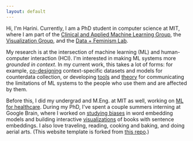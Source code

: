 ```yaml
---
layout: default
---
```


<!-- <img class="profile-picture" src="rosendal.jpg"> -->

Hi, I'm Harini. Currently, I am a PhD student in computer science at MIT, where I am part of the [Clinical and Applied Machine Learning Group](https://ddig.csail.mit.edu/), the [Visualization Group](http://vis.csail.mit.edu/), and the [Data + Feminism Lab](https://dataplusfeminism.mit.edu/). 

My research is at the intersection of machine learning (ML) and human-computer interaction (HCI). I'm interested in making ML systems more *grounded in context*. In my current work, this takes a lot of forms: for example, [co-designing](https://dl.acm.org/doi/10.1145/3531146.3533132) context-specific datasets and models for counterdata collection, or developing [tools](https://dl.acm.org/doi/abs/10.1145/3490099.3511160) and [theory](https://dl.acm.org/doi/pdf/10.1145/3411764.3445088) for communicating the limitations of ML systems to the people who use them and are affected by them.    

Before this, I did my undergrad and M.Eng. at MIT as well, working on [ML for healthcare](http://proceedings.mlr.press/v68/suresh17a/suresh17a.pdf). During my PhD, I've spent a couple summers interning at Google Brain, where I worked on [studying biases](https://arxiv.org/pdf/2011.03395.pdf) in word embedding models and building interactive [visualizations](https://github.com/PAIR-code/book-viz) of books with sentence embeddings. I also love traveling, reading, cooking and baking, and doing aerial arts. (This website template is forked from [this repo](https://github.com/ankitsultana/researcher).)
